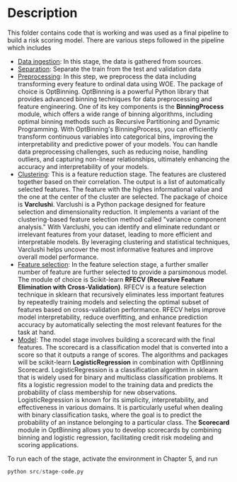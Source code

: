 # Description

This folder contains code that is working and was used as a final pipeline to build a risk scoring model. There are various steps followed in the pipeline which includes

- [Data ingestion](src/ingest.py): In this stage,  the data is gathered from sources.
- [Separation](src/test_train_split.py): Separate the train from the test and validation data
- [Preprocessing](src/preprocess.py): In this step, we preprocess the data including transforming every feature to ordinal data using WOE. The package of choice is OptBinning. OptBinning is a powerful Python library that provides advanced binning techniques for data preprocessing and feature engineering. One of its key components is the **BinningProcess** module, which offers a wide range of binning algorithms, including optimal binning methods such as Recursive Partitioning and Dynamic Programming. With OptBinning's BinningProcess, you can efficiently transform continuous variables into categorical bins, improving the interpretability and predictive power of your models. You can handle data preprocessing challenges, such as reducing noise, handling outliers, and capturing non-linear relationships, ultimately enhancing the accuracy and interpretability of your models.
- [Clustering](src/clustering.py): This is a feature reduction stage. The features are clustered together based on their correlation. The output is a list of automatically selected features. The feature with the highes informational value and the one at the center of the cluster are selected. The package of choice is **Varclushi**. Varclushi is a Python package designed for feature selection and dimensionality reduction. It implements a variant of the clustering-based feature selection method called "variance component analysis." With Varclushi, you can identify and eliminate redundant or irrelevant features from your dataset, leading to more efficient and interpretable models. By leveraging clustering and statistical techniques, Varclushi helps uncover the most informative features and improve overall model performance.
- [Feature selection](src/featurization.py): In the feature selection stage, a further smaller number of feature are further selected to provide a parsimonous model. The module of choice is Scikit-learn **RFECV (Recursive Feature Elimination with Cross-Validation)**. RFECV is a feature selection technique in sklearn that recursively eliminates less important features by repeatedly training models and selecting the optimal subset of features based on cross-validation performance. RFECV helps improve model interpretability, reduce overfitting, and enhance prediction accuracy by automatically selecting the most relevant features for the task at hand.
- [Model](src/scorecard.py): The model stage involves building a scorecard with the final features. The scorecard is a classification model that is converted into a score so that it outputs a range of scores. The algorithms and packages will be scikit-learn **LogisticRegression** in combination with OptBinning Scorecard. LogisticRegression is a classification algorithm in sklearn that is widely used for binary and multiclass classification problems. It fits a logistic regression model to the training data and predicts the probability of class membership for new observations. LogisticRegression is known for its simplicity, interpretability, and effectiveness in various domains. It is particularly useful when dealing with binary classification tasks, where the goal is to predict the probability of an instance belonging to a particular class. The **Scorecard** module in OptBinning allows you to develop scorecards by combining binning and logistic regression, facilitating credit risk modeling and scoring applications.

To run each of the stage, activate the environment in Chapter 5, and run

```py
python src/stage-code.py
```

